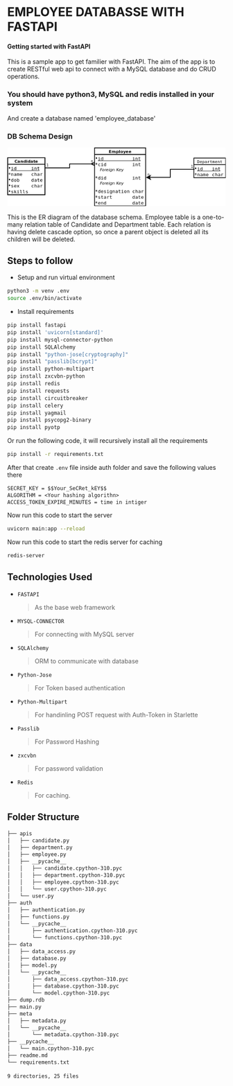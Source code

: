 # EMPLOYEE DATABASSE WITH FASTAPI

#### Getting started with FastAPI
This is a sample app to get familier with FastAPI. The aim of the app is to create RESTful web api to connect with a MySQL database and do CRUD operations.


### You should have python3, MySQL and redis installed in your system
And create a database named 'employee_database'

### DB Schema Design

![ER Diagram!](Diagram1.png "ER Diagram")

This is the ER diagram of the database schema. Employee table is a one-to-many relation table of Candidate and Department table. Each relation is having delete cascade option, so once a parent object is deleted all its children will be deleted.


## Steps to follow

- Setup and run virtual environment
``` bash
python3 -m venv .env
source .env/bin/activate
```
- Install requirements
``` bash
pip install fastapi
pip install 'uvicorn[standard]'
pip install mysql-connector-python
pip install SQLAlchemy
pip install "python-jose[cryptography]"
pip install "passlib[bcrypt]"
pip install python-multipart
pip install zxcvbn-python
pip install redis
pip install requests
pip install circuitbreaker
pip install celery
pip install yagmail
pip install psycopg2-binary
pip install pyotp
```
Or run the following code, it will recursively install all the requirements
``` bash
pip install -r requirements.txt
```
After that create ```.env``` file inside auth folder and save the following values there
```.env
SECRET_KEY = $$Your_SeCRet_kEY$$
ALGORITHM = <Your hashing algorithn>
ACCESS_TOKEN_EXPIRE_MINUTES = time in intiger
```

Now run this code to start the server
``` bash
uvicorn main:app --reload
```
Now run this code to start the redis server for caching
``` bash
redis-server
```
## Technologies Used
* `FASTAPI`
    > As the base web framework

* `MYSQL-CONNECTOR`
    > For connecting with MySQL server

* `SQLAlchemy`
    > ORM to communicate with database

* `Python-Jose`
    > For Token based authentication

* `Python-Multipart`
    > For handinling POST request with Auth-Token in Starlette

* `Passlib`
    > For Password Hashing

* `zxcvbn`
    > For password validation

* `Redis`
    > For caching.



## Folder Structure


```
├── apis
│   ├── candidate.py
│   ├── department.py
│   ├── employee.py
│   ├── __pycache__
│   │   ├── candidate.cpython-310.pyc
│   │   ├── department.cpython-310.pyc
│   │   ├── employee.cpython-310.pyc
│   │   └── user.cpython-310.pyc
│   └── user.py
├── auth
│   ├── authentication.py
│   ├── functions.py
│   └── __pycache__
│       ├── authentication.cpython-310.pyc
│       └── functions.cpython-310.pyc
├── data
│   ├── data_access.py
│   ├── database.py
│   ├── model.py
│   └── __pycache__
│       ├── data_access.cpython-310.pyc
│       ├── database.cpython-310.pyc
│       └── model.cpython-310.pyc
├── dump.rdb
├── main.py
├── meta
│   ├── metadata.py
│   └── __pycache__
│       └── metadata.cpython-310.pyc
├── __pycache__
│   └── main.cpython-310.pyc
├── readme.md
└── requirements.txt

9 directories, 25 files
```